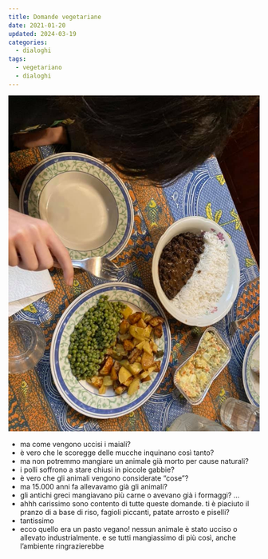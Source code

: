 ```yaml
---
title: Domande vegetariane
date: 2021-01-20
updated: 2024-03-19
categories:
  - dialoghi
tags:
  - vegetariano
  - dialoghi
---
```

![](../../../assets/img/post/2021/domande_vegetariane.jpg)

- ma come vengono uccisi i maiali?
- è vero che le scoregge delle mucche inquinano così tanto?
- ma non potremmo mangiare un animale già morto per cause naturali?
- i polli soffrono a stare chiusi in piccole gabbie?
- è vero che gli animali vengono considerate “cose”?
- ma 15.000 anni fa allevavamo già gli animali?
- gli antichi greci mangiavano più carne o avevano già i formaggi?
...
- ahhh carissimo sono contento di tutte queste domande. ti è piaciuto il pranzo di a base di riso, fagioli piccanti, patate arrosto e piselli?
- tantissimo
- ecco quello era un pasto vegano! nessun animale è stato ucciso o allevato industrialmente. e se tutti mangiassimo di più così, anche l’ambiente ringrazierebbe

